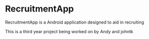 # RecruitmentApp

RecruitmentApp is a Android application designed to aid in recruiting 

This is a third year project being worked on by  Andy and johntk
